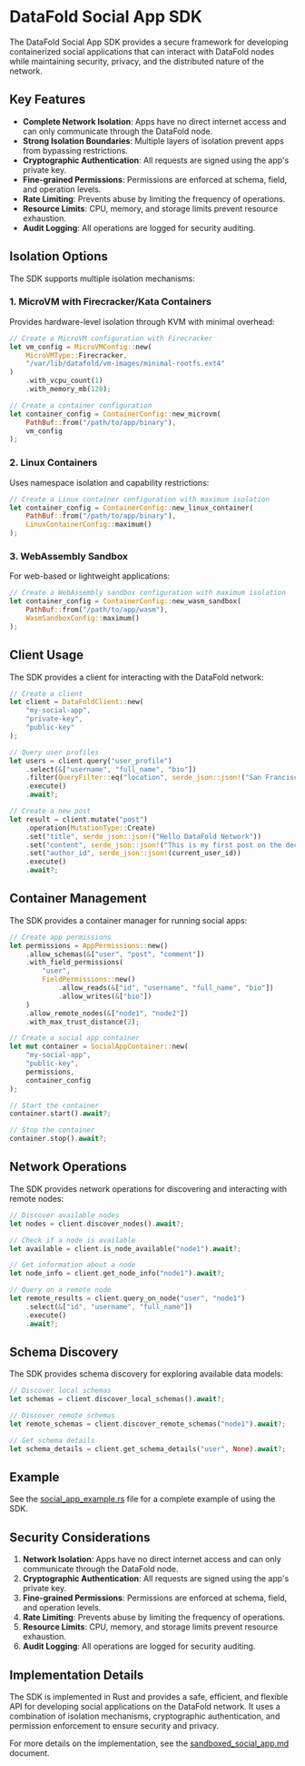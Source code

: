 # DataFold Social App SDK

The DataFold Social App SDK provides a secure framework for developing containerized social applications that can interact with DataFold nodes while maintaining security, privacy, and the distributed nature of the network.

## Key Features

- **Complete Network Isolation**: Apps have no direct internet access and can only communicate through the DataFold node.
- **Strong Isolation Boundaries**: Multiple layers of isolation prevent apps from bypassing restrictions.
- **Cryptographic Authentication**: All requests are signed using the app's private key.
- **Fine-grained Permissions**: Permissions are enforced at schema, field, and operation levels.
- **Rate Limiting**: Prevents abuse by limiting the frequency of operations.
- **Resource Limits**: CPU, memory, and storage limits prevent resource exhaustion.
- **Audit Logging**: All operations are logged for security auditing.

## Isolation Options

The SDK supports multiple isolation mechanisms:

### 1. MicroVM with Firecracker/Kata Containers

Provides hardware-level isolation through KVM with minimal overhead:

```rust
// Create a MicroVM configuration with Firecracker
let vm_config = MicroVMConfig::new(
    MicroVMType::Firecracker, 
    "/var/lib/datafold/vm-images/minimal-rootfs.ext4"
)
    .with_vcpu_count(1)
    .with_memory_mb(128);

// Create a container configuration
let container_config = ContainerConfig::new_microvm(
    PathBuf::from("/path/to/app/binary"),
    vm_config
);
```

### 2. Linux Containers

Uses namespace isolation and capability restrictions:

```rust
// Create a Linux container configuration with maximum isolation
let container_config = ContainerConfig::new_linux_container(
    PathBuf::from("/path/to/app/binary"),
    LinuxContainerConfig::maximum()
);
```

### 3. WebAssembly Sandbox

For web-based or lightweight applications:

```rust
// Create a WebAssembly sandbox configuration with maximum isolation
let container_config = ContainerConfig::new_wasm_sandbox(
    PathBuf::from("/path/to/app/wasm"),
    WasmSandboxConfig::maximum()
);
```

## Client Usage

The SDK provides a client for interacting with the DataFold network:

```rust
// Create a client
let client = DataFoldClient::new(
    "my-social-app",
    "private-key",
    "public-key"
);

// Query user profiles
let users = client.query("user_profile")
    .select(&["username", "full_name", "bio"])
    .filter(QueryFilter::eq("location", serde_json::json!("San Francisco")))
    .execute()
    .await?;

// Create a new post
let result = client.mutate("post")
    .operation(MutationType::Create)
    .set("title", serde_json::json!("Hello DataFold Network"))
    .set("content", serde_json::json!("This is my first post on the decentralized social network!"))
    .set("author_id", serde_json::json!(current_user_id))
    .execute()
    .await?;
```

## Container Management

The SDK provides a container manager for running social apps:

```rust
// Create app permissions
let permissions = AppPermissions::new()
    .allow_schemas(&["user", "post", "comment"])
    .with_field_permissions(
        "user",
        FieldPermissions::new()
            .allow_reads(&["id", "username", "full_name", "bio"])
            .allow_writes(&["bio"])
    )
    .allow_remote_nodes(&["node1", "node2"])
    .with_max_trust_distance(2);

// Create a social app container
let mut container = SocialAppContainer::new(
    "my-social-app",
    "public-key",
    permissions,
    container_config
);

// Start the container
container.start().await?;

// Stop the container
container.stop().await?;
```

## Network Operations

The SDK provides network operations for discovering and interacting with remote nodes:

```rust
// Discover available nodes
let nodes = client.discover_nodes().await?;

// Check if a node is available
let available = client.is_node_available("node1").await?;

// Get information about a node
let node_info = client.get_node_info("node1").await?;

// Query on a remote node
let remote_results = client.query_on_node("user", "node1")
    .select(&["id", "username", "full_name"])
    .execute()
    .await?;
```

## Schema Discovery

The SDK provides schema discovery for exploring available data models:

```rust
// Discover local schemas
let schemas = client.discover_local_schemas().await?;

// Discover remote schemas
let remote_schemas = client.discover_remote_schemas("node1").await?;

// Get schema details
let schema_details = client.get_schema_details("user", None).await?;
```

## Example

See the [social_app_example.rs](examples/social_app_example.rs) file for a complete example of using the SDK.

## Security Considerations

1. **Network Isolation**: Apps have no direct internet access and can only communicate through the DataFold node.
2. **Cryptographic Authentication**: All requests are signed using the app's private key.
3. **Fine-grained Permissions**: Permissions are enforced at schema, field, and operation levels.
4. **Rate Limiting**: Prevents abuse by limiting the frequency of operations.
5. **Resource Limits**: CPU, memory, and storage limits prevent resource exhaustion.
6. **Audit Logging**: All operations are logged for security auditing.

## Implementation Details

The SDK is implemented in Rust and provides a safe, efficient, and flexible API for developing social applications on the DataFold network. It uses a combination of isolation mechanisms, cryptographic authentication, and permission enforcement to ensure security and privacy.

For more details on the implementation, see the [sandboxed_social_app.md](cline_docs/sandboxed_social_app.md) document.

